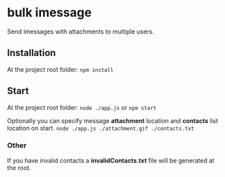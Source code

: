 # bulk imessage

Send imessages with attachments to multiple users.

## Installation

At the project root folder:
`npm install`

## Start

At the project root folder:
`node ./app.js` or `npm start`

Optionally you can specify message **attachment** location and **contacts** list location on start.
`node ./app.js ./attachment.gif ./contacts.txt`

### Other

If you have invalid contacts a **invalidContacts.txt** file will be generated at the root.
